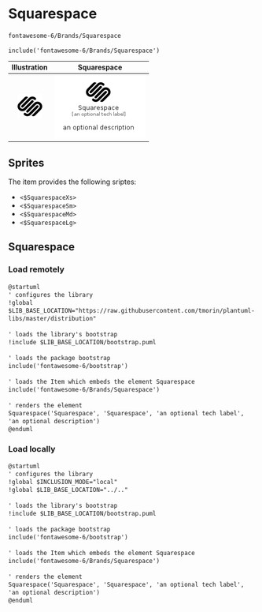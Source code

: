 # Squarespace


```text
fontawesome-6/Brands/Squarespace
```

```text
include('fontawesome-6/Brands/Squarespace')
```



| Illustration | Squarespace |
| :---: | :---: |
| ![illustration for Illustration](../../fontawesome-6/Brands/Squarespace.png) | ![illustration for Squarespace](../../fontawesome-6/Brands/Squarespace.Local.png) |



## Sprites
The item provides the following sriptes:

- `<$SquarespaceXs>`
- `<$SquarespaceSm>`
- `<$SquarespaceMd>`
- `<$SquarespaceLg>`





## Squarespace

### Load remotely
```plantuml
@startuml
' configures the library
!global $LIB_BASE_LOCATION="https://raw.githubusercontent.com/tmorin/plantuml-libs/master/distribution"

' loads the library's bootstrap
!include $LIB_BASE_LOCATION/bootstrap.puml

' loads the package bootstrap
include('fontawesome-6/bootstrap')

' loads the Item which embeds the element Squarespace
include('fontawesome-6/Brands/Squarespace')

' renders the element
Squarespace('Squarespace', 'Squarespace', 'an optional tech label', 'an optional description')
@enduml
```

### Load locally
```plantuml
@startuml
' configures the library
!global $INCLUSION_MODE="local"
!global $LIB_BASE_LOCATION="../.."

' loads the library's bootstrap
!include $LIB_BASE_LOCATION/bootstrap.puml

' loads the package bootstrap
include('fontawesome-6/bootstrap')

' loads the Item which embeds the element Squarespace
include('fontawesome-6/Brands/Squarespace')

' renders the element
Squarespace('Squarespace', 'Squarespace', 'an optional tech label', 'an optional description')
@enduml
```

